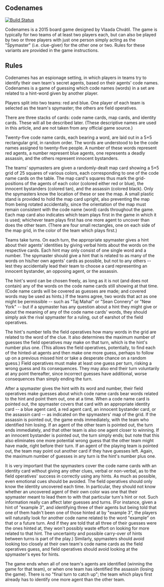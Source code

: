 ## Codenames

[![Build Status](https://travis-ci.org/vedadsose/codenames.svg?branch=master)](https://travis-ci.org/vedadsose/codenames)

Codenames is a 2015 board game designed by Vlaada Chvátil. The game is typically for two teams of at least two players each, but can also be played by two or three players with just one person simply acting as the "Spymaster" (i.e. clue-giver) for the other one or two. Rules for these variants are provided in the game instructions.

## Rules
Codenames has an espionage setting, in which players in teams try to identify their own team's secret agents, based on their agents' code names. Codenames is a game of guessing which code names (words) in a set are related to a hint-word given by another player.

Players split into two teams: red and blue. One player of each team is selected as the team's spymaster; the others are field operatives.

There are three stacks of cards: code name cards, map cards, and identity cards. These will all be described later. (These descriptive names are used in this article, and are not taken from any official game source.)

Twenty-five code name cards, each bearing a word, are laid out in a 5×5 rectangular grid, in random order. The words are understood to be the code names assigned to twenty-five people. A number of these words represent red agents, a number represent blue agents, one represents a deadly assassin, and the others represent innocent bystanders.

The teams' spymasters are given a randomly-dealt map card showing a 5×5 grid of 25 squares of various colors, each corresponding to one of the code name cards on the table. The map card's squares thus mark the grid-positions of the agents of each color (colored either red or blue), the innocent bystanders (colored tan), and the assassin (colored black). Only the spymasters know the location of these or see the map. A small plastic stand is provided to hold the map card upright, also preventing the map from being rotated accidentally, since the orientation of the map must remain consistent with the code name (word) cards throughout the game. Each map card also indicates which team plays first in the game in which it is used; whichever team plays first has one more agent to uncover than does the other team. (There are four small rectangles, one on each side of the map grid, in the color of the team which plays first.)

Teams take turns. On each turn, the appropriate spymaster gives a hint about their agents' identities by giving verbal hints about the words on the respective cards. Each hint may only consist of one single word and a number. The spymaster should give a hint that is related to as many of the words on his/her own agents' cards as possible, but not to any others -- lest they accidentally lead their team to choose a card representing an innocent bystander, an opposing agent, or the assassin.

The hint's word can be chosen freely, as long as it is not (and does not contain) any of the words on the code name cards still showing at that time. (Code name cards will be covered as guesses are made; and covered words may be used as hints.) If the teams agree, two words that act as one might be permissible -- such as "Taj Mahal" or "Sean Connery" or "New York" -- but if a spymaster has any question about a hint they might give or about the meaning of any of the code name cards' words, they should simply ask the rival spymaster for a ruling, out of earshot of the field operatives.

The hint's number tells the field operatives how many words in the grid are related to the word of the clue. It also determines the maximum number of guesses the field operatives may make on that turn, which is the hint's number plus one. (This allows the field operatives, potentially, to find each of the hinted-at agents and then make one more guess, perhaps to follow up on a previous missed hint or take a desperate chance on a random guess.) Field operatives must make at least one guess per turn, risking a wrong guess and its consequences. They may also end their turn voluntarily at any point thereafter, since incorrect guesses have additional, worse consequences than simply ending the turn.

After a spymaster gives the hint with its word and number, their field operatives make guesses about which code name cards bear words related to the hint and point them out, one at a time. When a code name card is pointed out, the spymaster covers that card with an appropriate identity card -- a blue agent card, a red agent card, an innocent bystander card, or the assassin card -- as indicated on the spymasters' map of the grid. If the assassin is pointed out, the game ends immediately, with the team who identified him losing. If an agent of the other team is pointed out, the turn ends immediately, and that other team is also one agent closer to winning. If an innocent bystander is pointed out, the turn simply ends; but note that this also eliminates one more potential wrong guess that the other team might have made, right before their turn. If an agent of the playing team is pointed out, the team may point out another card if they have guesses left. Again, the maximum number of guesses in any turn is the hint's number plus one.

It is very important that the spymasters cover the code name cards with an identity card without giving any other clues, verbal or non-verbal, as to the field operatives' success in correctly using any hints. As much as possible, even emotional cues should be avoided. The field operatives should only know the identity uncovered each time. In particular, they should not know whether an uncovered agent of their own color was one that their spymaster meant to lead them to with that particular turn's hint or not. Such information really can affect later guesses and turns. (For instance, given a hint of "example 3", and identifying three of their agents but being told that one of them hadn't been one of those hinted at by "example 3", the players will naturally look for another code name related to the word "example" on that or a future turn. And if they are told that all three of their guesses were the ones hinted at, they won't possibly waste effort on looking for more related to that hint. The uncertainty and possible carry-over of hints between turns is part of the play.) Similarly, spymasters should avoid looking too closely at their own team's code name cards as the field operatives guess, and field operatives should avoid looking at the spymaster's eyes for hints.

The game ends when all of one team's agents are identified (winning the game for that team), or when one team has identified the assassin (losing the game). There is no "final turn to catch up"; the team which plays first already has to identify one more agent than the other team.
